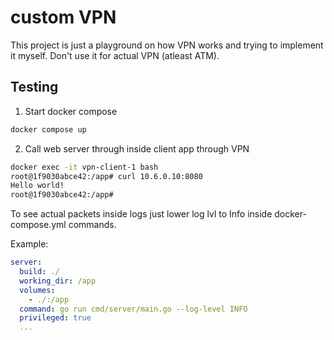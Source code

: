 # custom VPN

This project is just a playground on how VPN works and trying to implement it myself. Don't use it for actual VPN (atleast ATM).

## Testing

1. Start docker compose

```bash
docker compose up
```

2. Call web server through inside client app through VPN

```bash
docker exec -it vpn-client-1 bash
root@1f9030abce42:/app# curl 10.6.0.10:8080
Hello world!
root@1f9030abce42:/app#
```

To see actual packets inside logs just lower
log lvl to Info inside docker-compose.yml commands.

Example:

```yaml
server:
  build: ./
  working_dir: /app
  volumes:
    - ./:/app
  command: go run cmd/server/main.go --log-level INFO
  privileged: true
  ...
```
